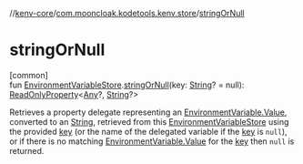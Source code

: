 //[kenv-core](../../index.md)/[com.mooncloak.kodetools.kenv.store](index.md)/[stringOrNull](string-or-null.md)

# stringOrNull

[common]\
fun [EnvironmentVariableStore](-environment-variable-store/index.md).[stringOrNull](string-or-null.md)(key: [String](https://kotlinlang.org/api/latest/jvm/stdlib/kotlin/-string/index.html)? = null): [ReadOnlyProperty](https://kotlinlang.org/api/latest/jvm/stdlib/kotlin.properties/-read-only-property/index.html)&lt;[Any](https://kotlinlang.org/api/latest/jvm/stdlib/kotlin/-any/index.html)?, [String](https://kotlinlang.org/api/latest/jvm/stdlib/kotlin/-string/index.html)?&gt;

Retrieves a property delegate representing an [EnvironmentVariable.Value](../com.mooncloak.kodetools.kenv/-environment-variable/-value/index.md), converted to an [String](https://kotlinlang.org/api/latest/jvm/stdlib/kotlin/-string/index.html), retrieved from this [EnvironmentVariableStore](-environment-variable-store/index.md) using the provided [key](string-or-null.md) (or the name of the delegated variable if the [key](string-or-null.md) is `null`), or if there is no matching [EnvironmentVariable.Value](../com.mooncloak.kodetools.kenv/-environment-variable/-value/index.md) for the [key](string-or-null.md) then `null` is returned.
